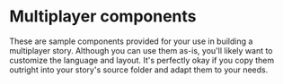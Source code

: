 # Multiplayer components

These are sample components provided for your use in building
a multiplayer story. Although you can use them as-is, you'll likely
want to customize the language and layout. It's perfectly okay
if you copy them outright into your story's source folder
and adapt them to your needs.
